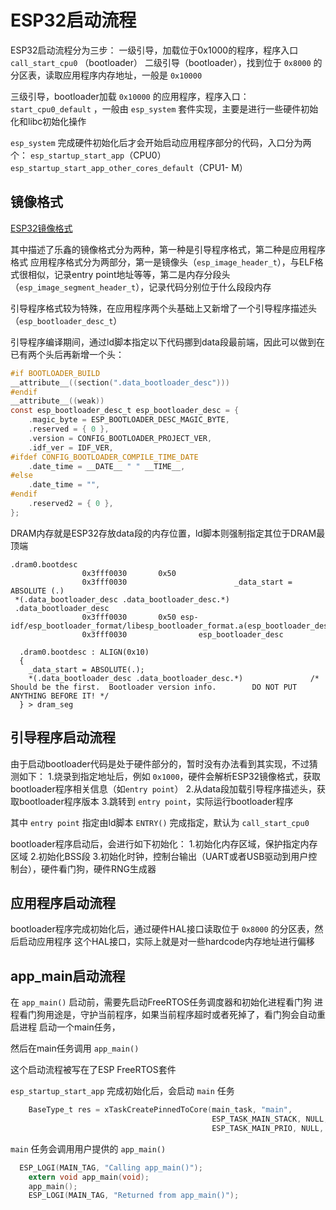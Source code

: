# ESP32启动流程
ESP32启动流程分为三步：
一级引导，加载位于0x1000的程序，程序入口 `call_start_cpu0` （bootloader）
二级引导（bootloader），找到位于 `0x8000` 的分区表，读取应用程序内存地址，一般是 `0x10000`

三级引导，bootloader加载 `0x10000` 的应用程序，程序入口：`start_cpu0_default`
，一般由 `esp_system` 套件实现，主要是进行一些硬件初始化和libc初始化操作

`esp_system` 完成硬件初始化后才会开始启动应用程序部分的代码，入口分为两个：
`esp_startup_start_app`（CPU0）
`esp_startup_start_app_other_cores_default`（CPU1- M）

## 镜像格式
[ESP32镜像格式](https://docs.espressif.com/projects/esp-idf/zh_CN/stable/esp32/api-reference/system/app_image_format.html)

其中描述了乐鑫的镜像格式分为两种，第一种是引导程序格式，第二种是应用程序格式
应用程序格式分为两部分，第一是镜像头（`esp_image_header_t`），与ELF格式很相似，记录entry point地址等等，第二是内存分段头（`esp_image_segment_header_t`），记录代码分别位于什么段段内存

引导程序格式较为特殊，在应用程序两个头基础上又新增了一个引导程序描述头（`esp_bootloader_desc_t`）

引导程序编译期间，通过ld脚本指定以下代码挪到data段最前端，因此可以做到在已有两个头后再新增一个头：
```c
#if BOOTLOADER_BUILD
__attribute__((section(".data_bootloader_desc")))
#endif
__attribute__((weak))
const esp_bootloader_desc_t esp_bootloader_desc = {
    .magic_byte = ESP_BOOTLOADER_DESC_MAGIC_BYTE,
    .reserved = { 0 },
    .version = CONFIG_BOOTLOADER_PROJECT_VER,
    .idf_ver = IDF_VER,
#ifdef CONFIG_BOOTLOADER_COMPILE_TIME_DATE
    .date_time = __DATE__ " " __TIME__,
#else
    .date_time = "",
#endif
    .reserved2 = { 0 },
};
```

DRAM内存就是ESP32存放data段的内存位置，ld脚本则强制指定其位于DRAM最顶端

```
.dram0.bootdesc
                0x3fff0030       0x50
                0x3fff0030                        _data_start = ABSOLUTE (.)
 *(.data_bootloader_desc .data_bootloader_desc.*)
 .data_bootloader_desc
                0x3fff0030       0x50 esp-idf/esp_bootloader_format/libesp_bootloader_format.a(esp_bootloader_desc.c.obj)
                0x3fff0030                esp_bootloader_desc
```

```
  .dram0.bootdesc : ALIGN(0x10)
  {
    _data_start = ABSOLUTE(.);
    *(.data_bootloader_desc .data_bootloader_desc.*)               /* Should be the first.  Bootloader version info.        DO NOT PUT ANYTHING BEFORE IT! */
  } > dram_seg
```



## 引导程序启动流程
由于启动bootloader代码是处于硬件部分的，暂时没有办法看到其实现，不过猜测如下：
1.烧录到指定地址后，例如 `0x1000`，硬件会解析ESP32镜像格式，获取bootloader程序相关信息（如`entry point`）
2.从data段加载引导程序描述头，获取bootloader程序版本
3.跳转到 `entry point`，实际运行bootloader程序

其中 `entry point` 指定由ld脚本 `ENTRY()` 完成指定，默认为 `call_start_cpu0`

bootloader程序启动后，会进行如下初始化：
1.初始化内存区域，保护指定内存区域
2.初始化BSS段
3.初始化时钟，控制台输出（UART或者USB驱动到用户控制台），硬件看门狗，硬件RNG生成器

## 应用程序启动流程
bootloader程序完成初始化后，通过硬件HAL接口读取位于 `0x8000` 的分区表，然后启动应用程序
这个HAL接口，实际上就是对一些hardcode内存地址进行偏移

## app_main启动流程
在 `app_main()` 启动前，需要先启动FreeRTOS任务调度器和初始化进程看门狗
进程看门狗用途是，守护当前程序，如果当前程序超时或者死掉了，看门狗会自动重启进程
启动一个main任务，

然后在main任务调用 `app_main()`

这个启动流程被写在了ESP FreeRTOS套件

`esp_startup_start_app` 完成初始化后，会启动 `main` 任务

```c
    BaseType_t res = xTaskCreatePinnedToCore(main_task, "main",
                                             ESP_TASK_MAIN_STACK, NULL,
                                             ESP_TASK_MAIN_PRIO, NULL, ESP_TASK_MAIN_CORE);
```

`main` 任务会调用用户提供的 `app_main()`
```c
  ESP_LOGI(MAIN_TAG, "Calling app_main()");
    extern void app_main(void);
    app_main();
    ESP_LOGI(MAIN_TAG, "Returned from app_main()");
```

